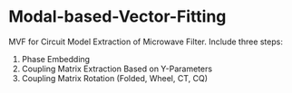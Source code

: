 # Modal-based-Vector-Fitting
MVF for Circuit Model Extraction of Microwave Filter. 
Include three steps: 
1. Phase Embedding
2. Coupling Matrix Extraction Based on Y-Parameters
3. Coupling Matrix Rotation (Folded, Wheel, CT, CQ)
